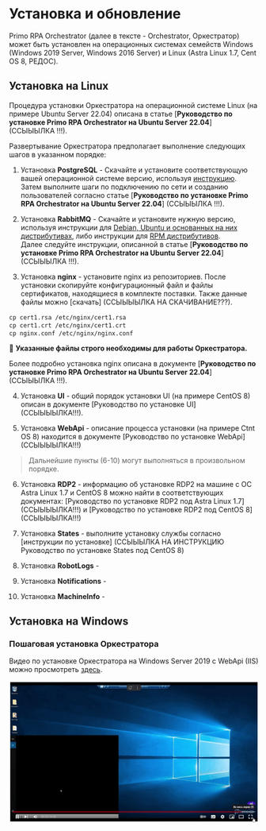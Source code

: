 # Установка и обновление

Primo RPA Orchestrator (далее в тексте - Orchestrator, Оркестратор) может быть установлен на операционных системах семейств Windows (Windows 2019 Server, Windows 2016 Server) и Linux (Astra Linux 1.7, Cent OS 8, РЕДОС).


## Установка на Linux

Процедура установки Оркестратора на операционной системе Linux (на примере Ubuntu Server 22.04) описана в статье [**Руководство по установке Primo RPA Orchestrator на Ubuntu Server 22.04**] (ССЫЫЫЛКА !!!).

Развертывание Оркестратора предполагает выполнение следующих шагов в указанном порядке:

1. Установка **PostgreSQL** - Скачайте и установите соответствующую вашей операционной системе версию, используя [инструкцию](https://www.postgresql.org/download/). Затем выполните шаги по подключению по сети и созданию пользователей согласно статье [**Руководство по установке Primo RPA Orchestrator на Ubuntu Server 22.04**] (ССЫЫЫЛКА !!!).

2. Установка **RabbitMQ** - Скачайте и установите нужную версию, используя инструкции для [Debian, Ubuntu и основанных на них дистрибутивах](https://www.rabbitmq.com/docs/install-debian), либо инструкции для [RPM дистрибутивов](https://www.rabbitmq.com/docs/install-rpm).  
Далее следуйте инструкции, описанной в статье [**Руководство по установке Primo RPA Orchestrator на Ubuntu Server 22.04**] (ССЫЫЫЛКА !!!).

4. Установка **nginx** - установите nginx из репозиториев. После установки скопируйте конфигурационный файл и файлы сертификатов, находящиеся в комплекте поставки. Также данные файлы можно [скачать] (ССЫЫЫЫЛКА НА СКАЧИВАНИЕ???).
```
cp cert1.rsa /etc/nginx/cert1.rsa
cp cert1.crt /etc/nginx/cert1.crt
cp nginx.conf /etc/nginx/nginx.conf
```
🔸 **Указанные файлы строго необходимы для работы Оркестратора.**

Более подробно установка nginx описана в документе [**Руководство по установке Primo RPA Orchestrator на Ubuntu Server 22.04**] (ССЫЫЫЛКА !!!).

4. Установка **UI** - общий порядок установки UI (на примере CentOS 8) описан в документе [Руководство по установке UI] (ССЫЫЫЫЛКА!!!).

5. Установка **WebApi** - описание процесса установки (на примере Ctnt OS 8) находится в документе [Руководство по установке WebApi] (ССЫЫЫЫЛКА!!!)

> Дальнейшие пункты (6-10) могут выполняться в произвольном порядке.

6. Установка **RDP2** - информацию об установке RDP2 на машине с ОС Astra Linux 1.7 и CentOS 8 можно найти в соответствующих документах: [Руководство по установке RDP2 под Astra Linux 1.7] (ССЫЫЫЫЛКА!!!) и [Руководство по установке RDP2 под CentOS 8] (ССЫЫЫЫЛКА!!!)

7. Установка **States** - выполните установку службы согласно [инструкции по установке] (ССЫЫЫЛКА НА ИНСТРУКЦИЮ Руководство по установке States под CentOS 8)

8. Установка **RobotLogs** - 

9. Установка **Notifications** - 

10. Установка **MachineInfo** - 


## Установка на Windows



### Пошаговая установка Оркестратора
Видео по установке Оркестратора на Windows Server 2019 с WebApi (IIS) можно просмотреть [здесь](https://www.youtube.com/watch?v=IAIRmChw65k&ab_channel=PrimoRPA).

<a href="https://www.youtube.com/watch?v=IAIRmChw65k"><img src="https://raw.githubusercontent.com/PrimoRPA/Docs.Rus/main/.gitbook/assets/video_preview/test_gif.gif" width="850" title="hover text"></a>